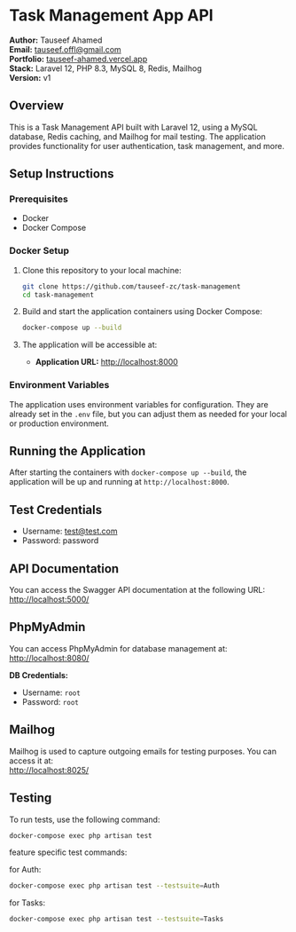 # Task Management App API

**Author:** Tauseef Ahamed  
**Email:** tauseef.offl@gmail.com  
**Portfolio:** [tauseef-ahamed.vercel.app](https://tauseef-ahamed.vercel.app/)  
**Stack:** Laravel 12, PHP 8.3, MySQL 8, Redis, Mailhog  
**Version:** v1

## Overview

This is a Task Management API built with Laravel 12, using a MySQL database, Redis caching, and Mailhog for mail testing. The application provides functionality for user authentication, task management, and more.

## Setup Instructions

### Prerequisites

- Docker
- Docker Compose

### Docker Setup

1. Clone this repository to your local machine:
    ```bash
    git clone https://github.com/tauseef-zc/task-management
    cd task-management
    ```

2. Build and start the application containers using Docker Compose:
    ```bash
    docker-compose up --build
    ```

3. The application will be accessible at:
    - **Application URL:** [http://localhost:8000](http://localhost:8000)

### Environment Variables

The application uses environment variables for configuration. They are already set in the `.env` file, but you can adjust them as needed for your local or production environment.

## Running the Application

After starting the containers with `docker-compose up --build`, the application will be up and running at `http://localhost:8000`.

## Test Credentials

- Username: test@test.com
- Password: password

## API Documentation

You can access the Swagger API documentation at the following URL:  
[http://localhost:5000/](http://localhost:5000/)

## PhpMyAdmin

You can access PhpMyAdmin for database management at:  
[http://localhost:8080/](http://localhost:8080/)  

**DB Credentials:**  
- Username: `root`
- Password: `root`

## Mailhog

Mailhog is used to capture outgoing emails for testing purposes. You can access it at:  
[http://localhost:8025/](http://localhost:8025/)

## Testing

To run tests, use the following command:
```bash
docker-compose exec php artisan test
```

feature specific test commands:

for Auth: 
```bash
docker-compose exec php artisan test --testsuite=Auth
```

for Tasks: 
```bash
docker-compose exec php artisan test --testsuite=Tasks
```
